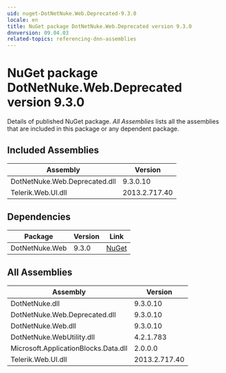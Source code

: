 ```yaml
---
uid: nuget-DotNetNuke.Web.Deprecated-9.3.0
locale: en
title: NuGet package DotNetNuke.Web.Deprecated version 9.3.0
dnnversion: 09.04.03
related-topics: referencing-dnn-assemblies
---
```


# NuGet package DotNetNuke.Web.Deprecated version 9.3.0
Details of published NuGet package.
*All Assemblies* lists all the assemblies that are included in this package or any dependent package.

## Included Assemblies

|Assembly|Version|
|---|---|
|DotNetNuke.Web.Deprecated.dll|9.3.0.10|
|Telerik.Web.UI.dll|2013.2.717.40|

## Dependencies

|Package|Version|Link|
|---|---|---|
|DotNetNuke.Web|9.3.0|[NuGet](https://www.nuget.org/packages/DotNetNuke.Web/9.3.0)|

## All Assemblies

|Assembly|Version|
|---|---|
|DotNetNuke.dll|9.3.0.10|
|DotNetNuke.Web.Deprecated.dll|9.3.0.10|
|DotNetNuke.Web.dll|9.3.0.10|
|DotNetNuke.WebUtility.dll|4.2.1.783|
|Microsoft.ApplicationBlocks.Data.dll|2.0.0.0|
|Telerik.Web.UI.dll|2013.2.717.40|

